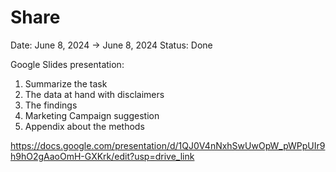 # Share

Date: June 8, 2024 → June 8, 2024
Status: Done

Google Slides presentation:

1. Summarize the task
2. The data at hand with disclaimers
3. The findings
4. Marketing Campaign suggestion
5. Appendix about the methods

https://docs.google.com/presentation/d/1QJ0V4nNxhSwUwOpW_pWPpUIr9h9hO2gAaoOmH-GXKrk/edit?usp=drive_link
